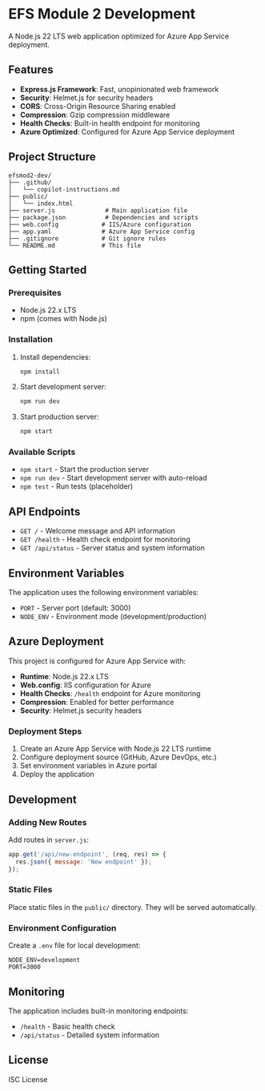 # EFS Module 2 Development

A Node.js 22 LTS web application optimized for Azure App Service deployment.

## Features

- **Express.js Framework**: Fast, unopinionated web framework
- **Security**: Helmet.js for security headers
- **CORS**: Cross-Origin Resource Sharing enabled
- **Compression**: Gzip compression middleware
- **Health Checks**: Built-in health endpoint for monitoring
- **Azure Optimized**: Configured for Azure App Service deployment

## Project Structure

```
efsmod2-dev/
├── .github/
│   └── copilot-instructions.md
├── public/
│   └── index.html
├── server.js              # Main application file
├── package.json           # Dependencies and scripts
├── web.config            # IIS/Azure configuration
├── app.yaml              # Azure App Service config
├── .gitignore            # Git ignore rules
└── README.md             # This file
```

## Getting Started

### Prerequisites

- Node.js 22.x LTS
- npm (comes with Node.js)

### Installation

1. Install dependencies:
   ```bash
   npm install
   ```

2. Start development server:
   ```bash
   npm run dev
   ```

3. Start production server:
   ```bash
   npm start
   ```

### Available Scripts

- `npm start` - Start the production server
- `npm run dev` - Start development server with auto-reload
- `npm test` - Run tests (placeholder)

## API Endpoints

- `GET /` - Welcome message and API information
- `GET /health` - Health check endpoint for monitoring
- `GET /api/status` - Server status and system information

## Environment Variables

The application uses the following environment variables:

- `PORT` - Server port (default: 3000)
- `NODE_ENV` - Environment mode (development/production)

## Azure Deployment

This project is configured for Azure App Service with:

- **Runtime**: Node.js 22.x LTS
- **Web.config**: IIS configuration for Azure
- **Health Checks**: `/health` endpoint for Azure monitoring
- **Compression**: Enabled for better performance
- **Security**: Helmet.js security headers

### Deployment Steps

1. Create an Azure App Service with Node.js 22 LTS runtime
2. Configure deployment source (GitHub, Azure DevOps, etc.)
3. Set environment variables in Azure portal
4. Deploy the application

## Development

### Adding New Routes

Add routes in `server.js`:

```javascript
app.get('/api/new-endpoint', (req, res) => {
  res.json({ message: 'New endpoint' });
});
```

### Static Files

Place static files in the `public/` directory. They will be served automatically.

### Environment Configuration

Create a `.env` file for local development:

```env
NODE_ENV=development
PORT=3000
```

## Monitoring

The application includes built-in monitoring endpoints:

- `/health` - Basic health check
- `/api/status` - Detailed system information

## License

ISC License